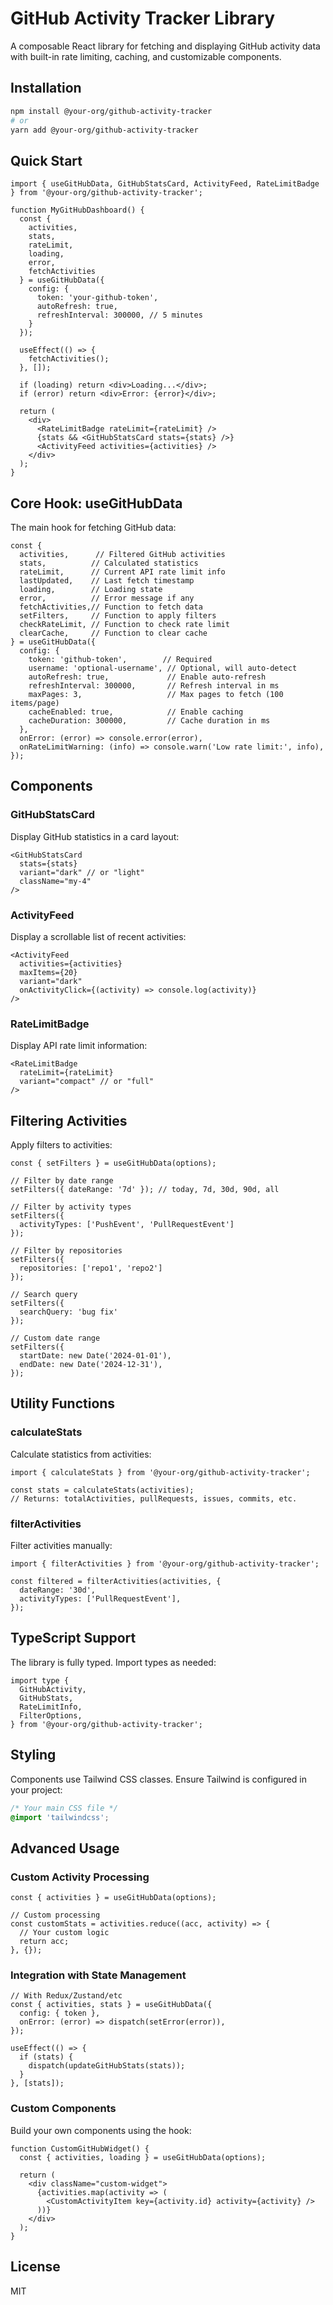 # GitHub Activity Tracker Library

A composable React library for fetching and displaying GitHub activity data with built-in rate limiting, caching, and customizable components.

## Installation

```bash
npm install @your-org/github-activity-tracker
# or
yarn add @your-org/github-activity-tracker
```

## Quick Start

```tsx
import { useGitHubData, GitHubStatsCard, ActivityFeed, RateLimitBadge } from '@your-org/github-activity-tracker';

function MyGitHubDashboard() {
  const {
    activities,
    stats,
    rateLimit,
    loading,
    error,
    fetchActivities
  } = useGitHubData({
    config: {
      token: 'your-github-token',
      autoRefresh: true,
      refreshInterval: 300000, // 5 minutes
    }
  });

  useEffect(() => {
    fetchActivities();
  }, []);

  if (loading) return <div>Loading...</div>;
  if (error) return <div>Error: {error}</div>;

  return (
    <div>
      <RateLimitBadge rateLimit={rateLimit} />
      {stats && <GitHubStatsCard stats={stats} />}
      <ActivityFeed activities={activities} />
    </div>
  );
}
```

## Core Hook: useGitHubData

The main hook for fetching GitHub data:

```tsx
const {
  activities,      // Filtered GitHub activities
  stats,          // Calculated statistics
  rateLimit,      // Current API rate limit info
  lastUpdated,    // Last fetch timestamp
  loading,        // Loading state
  error,          // Error message if any
  fetchActivities,// Function to fetch data
  setFilters,     // Function to apply filters
  checkRateLimit, // Function to check rate limit
  clearCache,     // Function to clear cache
} = useGitHubData({
  config: {
    token: 'github-token',        // Required
    username: 'optional-username', // Optional, will auto-detect
    autoRefresh: true,             // Enable auto-refresh
    refreshInterval: 300000,       // Refresh interval in ms
    maxPages: 3,                   // Max pages to fetch (100 items/page)
    cacheEnabled: true,            // Enable caching
    cacheDuration: 300000,         // Cache duration in ms
  },
  onError: (error) => console.error(error),
  onRateLimitWarning: (info) => console.warn('Low rate limit:', info),
});
```

## Components

### GitHubStatsCard

Display GitHub statistics in a card layout:

```tsx
<GitHubStatsCard
  stats={stats}
  variant="dark" // or "light"
  className="my-4"
/>
```

### ActivityFeed

Display a scrollable list of recent activities:

```tsx
<ActivityFeed
  activities={activities}
  maxItems={20}
  variant="dark"
  onActivityClick={(activity) => console.log(activity)}
/>
```

### RateLimitBadge

Display API rate limit information:

```tsx
<RateLimitBadge
  rateLimit={rateLimit}
  variant="compact" // or "full"
/>
```

## Filtering Activities

Apply filters to activities:

```tsx
const { setFilters } = useGitHubData(options);

// Filter by date range
setFilters({ dateRange: '7d' }); // today, 7d, 30d, 90d, all

// Filter by activity types
setFilters({
  activityTypes: ['PushEvent', 'PullRequestEvent']
});

// Filter by repositories
setFilters({
  repositories: ['repo1', 'repo2']
});

// Search query
setFilters({
  searchQuery: 'bug fix'
});

// Custom date range
setFilters({
  startDate: new Date('2024-01-01'),
  endDate: new Date('2024-12-31'),
});
```

## Utility Functions

### calculateStats

Calculate statistics from activities:

```tsx
import { calculateStats } from '@your-org/github-activity-tracker';

const stats = calculateStats(activities);
// Returns: totalActivities, pullRequests, issues, commits, etc.
```

### filterActivities

Filter activities manually:

```tsx
import { filterActivities } from '@your-org/github-activity-tracker';

const filtered = filterActivities(activities, {
  dateRange: '30d',
  activityTypes: ['PullRequestEvent'],
});
```

## TypeScript Support

The library is fully typed. Import types as needed:

```tsx
import type {
  GitHubActivity,
  GitHubStats,
  RateLimitInfo,
  FilterOptions,
} from '@your-org/github-activity-tracker';
```

## Styling

Components use Tailwind CSS classes. Ensure Tailwind is configured in your project:

```css
/* Your main CSS file */
@import 'tailwindcss';
```

## Advanced Usage

### Custom Activity Processing

```tsx
const { activities } = useGitHubData(options);

// Custom processing
const customStats = activities.reduce((acc, activity) => {
  // Your custom logic
  return acc;
}, {});
```

### Integration with State Management

```tsx
// With Redux/Zustand/etc
const { activities, stats } = useGitHubData({
  config: { token },
  onError: (error) => dispatch(setError(error)),
});

useEffect(() => {
  if (stats) {
    dispatch(updateGitHubStats(stats));
  }
}, [stats]);
```

### Custom Components

Build your own components using the hook:

```tsx
function CustomGitHubWidget() {
  const { activities, loading } = useGitHubData(options);

  return (
    <div className="custom-widget">
      {activities.map(activity => (
        <CustomActivityItem key={activity.id} activity={activity} />
      ))}
    </div>
  );
}
```

## License

MIT